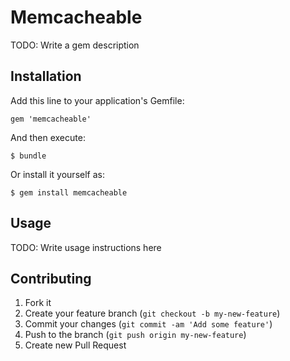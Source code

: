 # Memcacheable

TODO: Write a gem description

## Installation

Add this line to your application's Gemfile:

    gem 'memcacheable'

And then execute:

    $ bundle

Or install it yourself as:

    $ gem install memcacheable

## Usage

TODO: Write usage instructions here

## Contributing

1. Fork it
2. Create your feature branch (`git checkout -b my-new-feature`)
3. Commit your changes (`git commit -am 'Add some feature'`)
4. Push to the branch (`git push origin my-new-feature`)
5. Create new Pull Request
